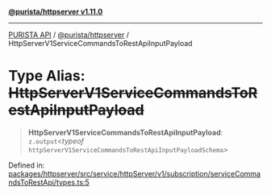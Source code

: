 [**@purista/httpserver v1.11.0**](../README.md)

***

[PURISTA API](../../../packages.md) / [@purista/httpserver](../README.md) / HttpServerV1ServiceCommandsToRestApiInputPayload

# Type Alias: ~~HttpServerV1ServiceCommandsToRestApiInputPayload~~

> **HttpServerV1ServiceCommandsToRestApiInputPayload**: `z.output`\<*typeof* `httpServerV1ServiceCommandsToRestApiInputPayloadSchema`\>

Defined in: [packages/httpserver/src/service/httpServer/v1/subscription/serviceCommandsToRestApi/types.ts:5](https://github.com/puristajs/purista/blob/master/packages/httpserver/src/service/httpServer/v1/subscription/serviceCommandsToRestApi/types.ts#L5)
